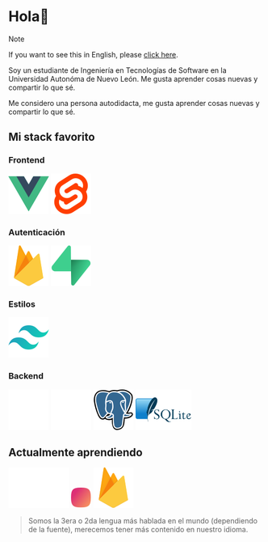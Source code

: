 # Hola👋

> [!NOTE]
> If you want to see this in English, please [click here](./en/README.md).

Soy un estudiante de Ingeniería en Tecnologías de Software en la Universidad Autonóma de Nuevo León. Me gusta aprender cosas nuevas y compartir lo que sé.

Me considero una persona autodidacta, me gusta aprender cosas nuevas y compartir lo que sé.

## Mi stack favorito

### Frontend

![Vue.js](./icons/vue.svg)
![Svelte](./icons/svelte.svg)

### Autenticación

![Firebase](./icons/firebase.svg)
![Supabase](./icons/supabase.svg)

### Estilos

![TailwindCSS](./icons/tailwindcss.svg)

### Backend

![Express](./icons/express.svg)
![Prisma](./icons/prisma.svg)
![Postgress](./icons/postgress.svg)
![SQLite](./icons/sqlite.svg)

## Actualmente aprendiendo

![Golang](./icons/go.svg)
![Japa.dev](./icons/japa.png)
![Firebase](./icons/firebase.svg)

> Somos la 3era o 2da lengua más hablada en el mundo (dependiendo de la fuente), merecemos tener más contenido en nuestro idioma.
